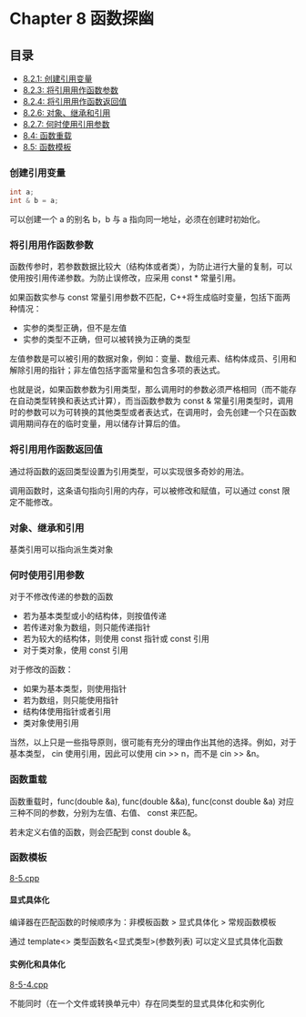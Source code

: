 # Chapter 8 函数探幽

## 目录
* [8.2.1: 创建引用变量](#创建引用变量)
* [8.2.3: 将引用用作函数参数](#将引用用作函数参数)
* [8.2.4: 将引用用作函数返回值](#将引用用作函数返回值)
* [8.2.6: 对象、继承和引用](#对象、继承和引用)
* [8.2.7: 何时使用引用参数](#何时使用引用参数)
* [8.4: 函数重载](#函数重载)
* [8.5: 函数模板](#函数模板)


### 创建引用变量

```C++
int a;
int & b = a;
```
可以创建一个 a 的别名 b，b 与 a 指向同一地址，必须在创建时初始化。


### 将引用用作函数参数

函数传参时，若参数数据比较大（结构体或者类），为防止进行大量的复制，可以使用按引用传递参数。为防止误修改，应采用 const * 常量引用。

如果函数实参与 const 常量引用参数不匹配，C++将生成临时变量，包括下面两种情况：
- 实参的类型正确，但不是左值
- 实参的类型不正确，但可以被转换为正确的类型

左值参数是可以被引用的数据对象，例如：变量、数组元素、结构体成员、引用和解除引用的指针；非左值包括字面常量和包含多项的表达式。

也就是说，如果函数参数为引用类型，那么调用时的参数必须严格相同（而不能存在自动类型转换和表达式计算），而当函数参数为 const & 常量引用类型时，调用时的参数可以为可转换的其他类型或者表达式，在调用时，会先创建一个只在函数调用期间存在的临时变量，用以储存计算后的值。


### 将引用用作函数返回值

通过将函数的返回类型设置为引用类型，可以实现很多奇妙的用法。

调用函数时，这条语句指向引用的内存，可以被修改和赋值，可以通过 const 限定不能修改。


### 对象、继承和引用

基类引用可以指向派生类对象


### 何时使用引用参数

对于不修改传递的参数的函数
- 若为基本类型或小的结构体，则按值传递
- 若传递对象为数组，则只能传递指针
- 若为较大的结构体，则使用 const 指针或 const 引用
- 对于类对象，使用 const 引用

对于修改的函数：
- 如果为基本类型，则使用指针
- 若为数组，则只能使用指针
- 结构体使用指针或者引用
- 类对象使用引用

当然，以上只是一些指导原则，很可能有充分的理由作出其他的选择。例如，对于基本类型， cin 使用引用，因此可以使用 cin >> n，而不是 cin >> &n。


### 函数重载

函数重载时，func(double &a), func(double &&a), func(const double &a) 对应三种不同的参数，分别为左值、右值、 const 来匹配。

若未定义右值的函数，则会匹配到 const double &。


### 函数模板

[8-5.cpp](8-5.cpp)

#### 显式具体化

编译器在匹配函数的时候顺序为：非模板函数 > 显式具体化 > 常规函数模板

通过 template<> 类型函数名<显式类型>(参数列表) 可以定义显式具体化函数

#### 实例化和具体化

[8-5-4.cpp](8-5-4.cpp)

不能同时（在一个文件或转换单元中）存在同类型的显式具体化和实例化
